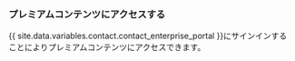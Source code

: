 
### プレミアムコンテンツにアクセスする

{{ site.data.variables.contact.contact_enterprise_portal }}にサインインすることによりプレミアムコンテンツにアクセスできます。
